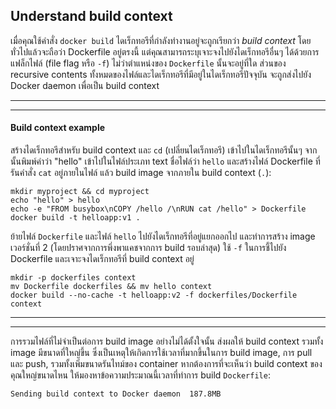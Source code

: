 ## Understand build context
เมื่อคุณใช้คำสั่ง `docker build` ไดเร็กทอรีที่กำลังทำงานอยู่จะถูกเรียกว่า *build context* โดยทั่วไปแล้วจะถือว่า Dockerfile อยู่ตรงนี้ แต่คุณสามารถระบุเจาะจงไปยังไดเร็กทอรีอื่นๆ ได้ด้วยการแฟล็กไฟล์ (file flag หรือ `-f`) ไม่ว่าตำแหน่งของ `Dockerfile` นั้นจะอยู่ที่ใด ส่วนของ recursive contents ทั้งหมดของไฟล์และไดเร็กทอรีที่มีอยู่ในไดเร็กทอรีปัจจุบัน จะถูกส่งไปยัง Docker daemon เพื่อเป็น build context

------
------
#### Build context example
สร้างไดเร็กทอรีสำหรับ build context และ `cd` (เปลี่ยนไดเร็กทอรี) เข้าไปในไดเร็กทอรีนั้นๆ จากนั้นพิมพ์คำว่า "hello" เข้าไปในไฟล์ประเภท text ชื่อไฟล์ว่า `hello` และสร้างไฟล์ Dockerfile ที่รันคำสั่ง `cat` อยู่ภายในไฟล์ แล้ว build image จากภายใน build context (`.`):

```
mkdir myproject && cd myproject
echo "hello" > hello
echo -e "FROM busybox\nCOPY /hello /\nRUN cat /hello" > Dockerfile
docker build -t helloapp:v1 . 
```
ย้ายไฟล์ `Dockerfile` และไฟล์ `hello` ไปยังไดเร็กทอรีที่อยู่แยกออกไป และทำการสร้าง image เวอร์ชั่นที่ 2 (โดยปราศจากการพึ่งพาแคชจากการ build รอบล่าสุด) ใช้ `-f` ในการชี้ไปยัง Dockerfile และเจาะจงไดเร็กทอรีที่ build context อยู่

```
mkdir -p dockerfiles context
mv Dockerfile dockerfiles && mv hello context
docker build --no-cache -t helloapp:v2 -f dockerfiles/Dockerfile context
```

------
------

การรวมไฟล์ที่ไม่จำเป็นต่อการ build image อย่างไม่ได้ตั้งใจนั้น ส่งผลให้ build context รวมทั้ง image มีขนาดที่ใหญ่ขึ้น ซึ่งเป็นเหตุให้เกิดการใช้เวลาที่มากขึ้นในการ build image, การ pull และ push, รวมทั้งเพิ่มขนาดรันไทม์ของ container หากต้องการที่จะเห็นว่า build context ของคุณใหญ่ขนาดไหน ให้มองหาข้อความประมาณนี้เวลาที่ทำการ build `Dockerfile`:

```
Sending build context to Docker daemon  187.8MB
```